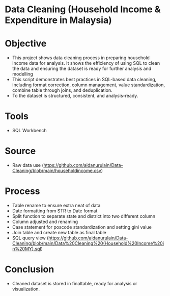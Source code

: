 # Data Cleaning (Household Income & Expenditure in Malaysia)
# Objective
- This project shows data cleaning process in preparing household income data for analysis. It shows the efficiency of using SQL to clean the data and ensuring the dataset is ready for further analysis and modelling
- This script demonstrates best practices in SQL-based data cleaning, including format correction, column management, value standardization, combine table through joins, and deduplication.
- To the dataset is structured, consistent, and analysis-ready.

# Tools
- SQL Workbench

# Source
- Raw data use (https://github.com/aidanurulain/Data-Cleaning/blob/main/householdincome.csv)

# Process
- Table rename to ensure extra neat of data
- Date formatting from STR to Date format
- Split function to separate state and district into two different column
- Column adjusted and renaming
- Case statement for poscode standardization and setting gini value
- Join table and create new table as final table
- SQL query view (https://github.com/aidanurulain/Data-Cleaning/blob/main/Data%20Cleaning%20(Household%20Income%20in%20MY).sql)

# Conclusion
- Cleaned dataset is stored in finaltable, ready for analysis or visualization. 


 
